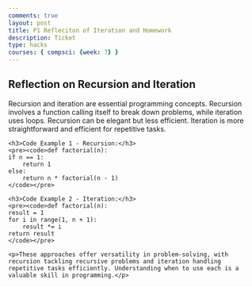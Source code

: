 ```yaml
---
comments: true
layout: post
title: P1 Refleciton of Iteration and Homework
description: Ticket
type: hacks
courses: { compsci: {week: 7} }
---
```

<html>
<head>
    <title>Recursion and Iteration</title>
</head>
<body>
    <h2>Reflection on Recursion and Iteration</h2>
    <p>Recursion and iteration are essential programming concepts. Recursion involves a function calling itself to break down problems, while iteration uses loops. Recursion can be elegant but less efficient. Iteration is more straightforward and efficient for repetitive tasks.</p>

    <h3>Code Example 1 - Recursion:</h3>
    <pre><code>def factorial(n):
    if n == 1:
        return 1
    else:
        return n * factorial(n - 1)
    </code></pre>

    <h3>Code Example 2 - Iteration:</h3>
    <pre><code>def factorial(n):
    result = 1
    for i in range(1, n + 1):
        result *= i
    return result
    </code></pre>

    <p>These approaches offer versatility in problem-solving, with recursion tackling recursive problems and iteration handling repetitive tasks efficiently. Understanding when to use each is a valuable skill in programming.</p>
</body>
</html>
